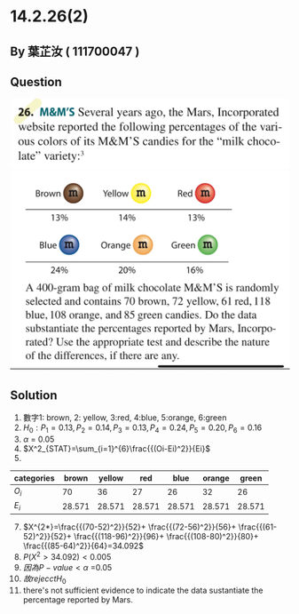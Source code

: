 # 14.2.26(2)

## By 葉芷汝 ( 111700047 )

## Question

![image](https://raw.githubusercontent.com/HWTeng-Course/202402-Statistics/main/Images/S__3842223.jpg)
![image](https://raw.githubusercontent.com/HWTeng-Course/202402-Statistics/main/Images/S__3842225.jpg)

## Solution
 1. 數字1: brown, 2: yellow, 3:red, 4:blue, 5:orange, 6:green
 2. $H_0: P_1=0.13, P_2=0.14, P_3=0.13, P_4=0.24, P_5=0.20, P_6=0.16$
 3. $\alpha$ = 0.05
 4. $X^2_{STAT}=\sum_{i=1}^{6}\frac{{(Oi-Ei)^2}}{Ei}$
 5.
| categories   |  brown     | yellow    | red            | blue      | orange   | green  |
| ------------ | -----------| --------- | -------------- | ----      | ---------|--------|
| $O_i$        |    70      | 36        |27              |26         |32        |26      |
| $E_i$        |    28.571  |28.571     |28.571          |28.571     |28.571    |28.571  |
 7. $X^{2*}=\frac{{(70-52)^2}}{52}+ \frac{{(72-56)^2}}{56}+ \frac{{(61-52)^2}}{52}+ \frac{{(118-96)^2}}{96}+ \frac{{(108-80)^2}}{80}+ \frac{{(85-64)^2}}{64}=34.092$
 8. $P(X^2>34.092)<0.005$
 9. $因為P-value<{\alpha}$ =0.05
 10. $故rejecct H_0$
 11. there's not sufficient evidence to indicate the data sustantiate the percentage reported  by Mars.
